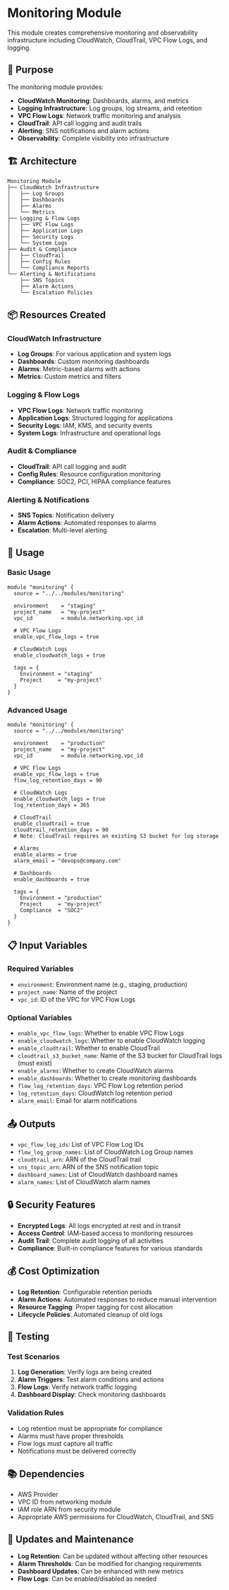 # Monitoring Module

This module creates comprehensive monitoring and observability infrastructure including CloudWatch, CloudTrail, VPC Flow Logs, and logging.

## 🎯 Purpose

The monitoring module provides:

- **CloudWatch Monitoring**: Dashboards, alarms, and metrics
- **Logging Infrastructure**: Log groups, log streams, and retention
- **VPC Flow Logs**: Network traffic monitoring and analysis
- **CloudTrail**: API call logging and audit trails
- **Alerting**: SNS notifications and alarm actions
- **Observability**: Complete visibility into infrastructure

## 🏗️ Architecture

```
Monitoring Module
├── CloudWatch Infrastructure
│   ├── Log Groups
│   ├── Dashboards
│   ├── Alarms
│   └── Metrics
├── Logging & Flow Logs
│   ├── VPC Flow Logs
│   ├── Application Logs
│   ├── Security Logs
│   └── System Logs
├── Audit & Compliance
│   ├── CloudTrail
│   ├── Config Rules
│   └── Compliance Reports
└── Alerting & Notifications
    ├── SNS Topics
    ├── Alarm Actions
    └── Escalation Policies
```

## 📦 Resources Created

### CloudWatch Infrastructure

- **Log Groups**: For various application and system logs
- **Dashboards**: Custom monitoring dashboards
- **Alarms**: Metric-based alarms with actions
- **Metrics**: Custom metrics and filters

### Logging & Flow Logs

- **VPC Flow Logs**: Network traffic monitoring
- **Application Logs**: Structured logging for applications
- **Security Logs**: IAM, KMS, and security events
- **System Logs**: Infrastructure and operational logs

### Audit & Compliance

- **CloudTrail**: API call logging and audit
- **Config Rules**: Resource configuration monitoring
- **Compliance**: SOC2, PCI, HIPAA compliance features

### Alerting & Notifications

- **SNS Topics**: Notification delivery
- **Alarm Actions**: Automated responses to alarms
- **Escalation**: Multi-level alerting

## 🚀 Usage

### Basic Usage

```hcl
module "monitoring" {
  source = "../../modules/monitoring"

  environment    = "staging"
  project_name   = "my-project"
  vpc_id         = module.networking.vpc_id

  # VPC Flow Logs
  enable_vpc_flow_logs = true

  # CloudWatch Logs
  enable_cloudwatch_logs = true

  tags = {
    Environment = "staging"
    Project     = "my-project"
  }
}
```

### Advanced Usage

```hcl
module "monitoring" {
  source = "../../modules/monitoring"

  environment    = "production"
  project_name   = "my-project"
  vpc_id         = module.networking.vpc_id

  # VPC Flow Logs
  enable_vpc_flow_logs = true
  flow_log_retention_days = 90

  # CloudWatch Logs
  enable_cloudwatch_logs = true
  log_retention_days = 365

  # CloudTrail
  enable_cloudtrail = true
  cloudtrail_retention_days = 90
  # Note: CloudTrail requires an existing S3 bucket for log storage

  # Alarms
  enable_alarms = true
  alarm_email = "devops@company.com"

  # Dashboards
  enable_dashboards = true

  tags = {
    Environment = "production"
    Project     = "my-project"
    Compliance  = "SOC2"
  }
}
```

## 📋 Input Variables

### Required Variables

- `environment`: Environment name (e.g., staging, production)
- `project_name`: Name of the project
- `vpc_id`: ID of the VPC for VPC Flow Logs

### Optional Variables

- `enable_vpc_flow_logs`: Whether to enable VPC Flow Logs
- `enable_cloudwatch_logs`: Whether to enable CloudWatch logging
- `enable_cloudtrail`: Whether to enable CloudTrail
- `cloudtrail_s3_bucket_name`: Name of the S3 bucket for CloudTrail logs (must exist)
- `enable_alarms`: Whether to create CloudWatch alarms
- `enable_dashboards`: Whether to create monitoring dashboards
- `flow_log_retention_days`: VPC Flow Log retention period
- `log_retention_days`: CloudWatch log retention period
- `alarm_email`: Email for alarm notifications

## 📤 Outputs

- `vpc_flow_log_ids`: List of VPC Flow Log IDs
- `flow_log_group_names`: List of CloudWatch Log Group names
- `cloudtrail_arn`: ARN of the CloudTrail trail
- `sns_topic_arn`: ARN of the SNS notification topic
- `dashboard_names`: List of CloudWatch dashboard names
- `alarm_names`: List of CloudWatch alarm names

## 🔒 Security Features

- **Encrypted Logs**: All logs encrypted at rest and in transit
- **Access Control**: IAM-based access to monitoring resources
- **Audit Trail**: Complete audit logging of all activities
- **Compliance**: Built-in compliance features for various standards

## 💰 Cost Optimization

- **Log Retention**: Configurable retention periods
- **Alarm Actions**: Automated responses to reduce manual intervention
- **Resource Tagging**: Proper tagging for cost allocation
- **Lifecycle Policies**: Automated cleanup of old logs

## 🧪 Testing

### Test Scenarios

1. **Log Generation**: Verify logs are being created
2. **Alarm Triggers**: Test alarm conditions and actions
3. **Flow Logs**: Verify network traffic logging
4. **Dashboard Display**: Check monitoring dashboards

### Validation Rules

- Log retention must be appropriate for compliance
- Alarms must have proper thresholds
- Flow logs must capture all traffic
- Notifications must be delivered correctly

## 📚 Dependencies

- AWS Provider
- VPC ID from networking module
- IAM role ARN from security module
- Appropriate AWS permissions for CloudWatch, CloudTrail, and SNS

## 🔄 Updates and Maintenance

- **Log Retention**: Can be updated without affecting other resources
- **Alarm Thresholds**: Can be modified for changing requirements
- **Dashboard Updates**: Can be enhanced with new metrics
- **Flow Logs**: Can be enabled/disabled as needed
